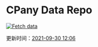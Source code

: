# CPany Data Repo

[![Fetch data](https://github.com/yjl9903/CPany/actions/workflows/fetch.yml/badge.svg)](https://github.com/yjl9903/CPany/actions/workflows/fetch.yml)

<!-- START_SECTION: update_time -->
更新时间：[2021-09-30 12:06](https://www.timeanddate.com/worldclock/fixedtime.html?msg=Fetch+data&iso=20210930T120604&p1=237)
<!-- END_SECTION: update_time -->
